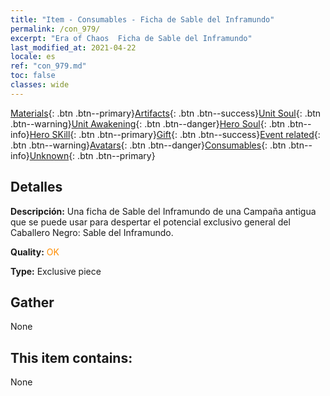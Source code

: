 ```yaml
---
title: "Item - Consumables - Ficha de Sable del Inframundo"
permalink: /con_979/
excerpt: "Era of Chaos  Ficha de Sable del Inframundo"
last_modified_at: 2021-04-22
locale: es
ref: "con_979.md"
toc: false
classes: wide
---
```

 [Materials](/ItemsES/){: .btn .btn--primary}[Artifacts](/ItemsES/Artifacts/){: .btn .btn--success}[Unit Soul](/ItemsES/UnitSoul/){: .btn .btn--warning}[Unit Awakening](/ItemsES/UnitAwakening/){: .btn .btn--danger}[Hero Soul](/ItemsES/HeroSoul/){: .btn .btn--info}[Hero SKill](/ItemsES/HeroSkill/){: .btn .btn--primary}[Gift](/ItemsES/Gift/){: .btn .btn--success}[Event related](/ItemsES/Events/){: .btn .btn--warning}[Avatars](/ItemsES/Avatars/){: .btn .btn--danger}[Consumables](/ItemsES/Consumables/){: .btn .btn--info}[Unknown](/ItemsES/Unknown/){: .btn .btn--primary}

## Detalles
 **Descripción:** Una ficha de Sable del Inframundo de una Campaña antigua que se puede usar para despertar el potencial exclusivo general del Caballero Negro: Sable del Inframundo.

 **Quality:** <span style="color: #FF8C00">OK</span>

 **Type:** Exclusive piece

## Gather

  None

## This item contains:

  None


